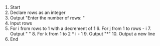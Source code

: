1. Start
2. Declare rows as an integer
3. Output "Enter the number of rows: "
4. Input rows
5. For i from rows to 1 with a decrement of 1
    6. For j from 1 to rows - i
        7. Output " "
    8. For k from 1 to 2 * i - 1
        9. Output "*"
    10. Output a new line
11. End 